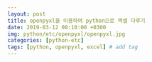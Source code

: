 ```yaml
---
layout: post
title: openpyxl을 이용하여 python으로 엑셀 다루기
date: 2019-03-12 00:10:00 +0300
img: python/etc/openpyxl/openpyxl.jpg
categories: [python-etc] 
tags: [python, openpyxl, excel] # add tag
---
```

